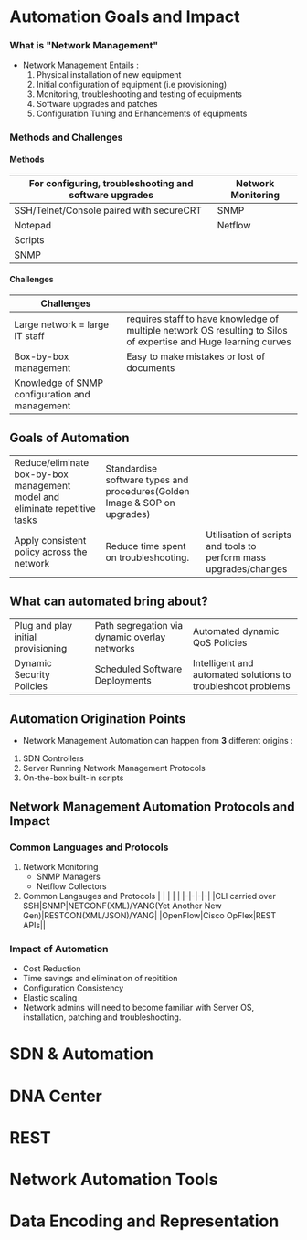 # Automation Goals and Impact
### What is "Network Management"
* Network Management Entails : 
   1. Physical installation of new equipment
   2. Initial configuration of equipment (i.e provisioning)
   3. Monitoring, troubleshooting and testing of equipments
   4. Software upgrades and patches
   5. Configuration Tuning and Enhancements of equipments 
### Methods and Challenges
#### Methods
|For configuring, troubleshooting and software upgrades|Network Monitoring|
|------------------------------------------------------|------------------|
|SSH/Telnet/Console paired with secureCRT|SNMP|
|Notepad|Netflow|
|Scripts||
|SNMP||
#### Challenges
|Challenges| |
|----------|-|
|Large network = large IT staff|requires staff to have knowledge of multiple network OS resulting to Silos of expertise and Huge learning curves|
|Box-by-box management|Easy to make mistakes or lost of documents|
|Knowledge of SNMP configuration and management ||

## Goals of Automation
| | | |
|-|-|-|
|Reduce/eliminate box-by-box management model and eliminate repetitive tasks|Standardise software types and procedures(Golden Image & SOP on upgrades)||
|Apply consistent policy across the network|Reduce time spent on troubleshooting.|Utilisation of scripts and tools to perform mass upgrades/changes|

## What can automated bring about?
| | | |
|-|-|-|
|Plug and play initial provisioning|Path segregation via dynamic overlay networks|Automated dynamic QoS Policies|Automated Topology Visualisations|
|Dynamic Security Policies|Scheduled Software Deployments|Intelligent and automated solutions to troubleshoot problems||

## Automation Origination Points
* Network Management Automation can happen from **3** different origins : 
1. SDN Controllers
2. Server Running Network Management Protocols
3. On-the-box built-in scripts

## Network Management Automation Protocols and Impact
### Common Languages and Protocols
1. Network Monitoring
   - SNMP Managers
   - Netflow Collectors
2. Common Langauges and Protocols
   | | | | |
   |-|-|-|-|
   |CLI carried over SSH|SNMP|NETCONF(XML)/YANG(Yet Another New Gen)|RESTCON(XML/JSON)/YANG|
   |OpenFlow|Cisco OpFlex|REST APIs||

### Impact of Automation
* Cost Reduction
* Time savings and elimination of repitition
* Configuration Consistency
* Elastic scaling
* Network admins will need to become familiar with Server OS, installation, patching and troubleshooting.

# SDN & Automation
# DNA Center
# REST
# Network Automation Tools
# Data Encoding and Representation
